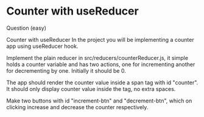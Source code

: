# Counter with useReducer

Question (easy)

Counter with useReducer
In the project you will be implementing a counter app using useReducer hook.

Implement the plain reducer in src/reducers/counterReducer.js, it simple holds a counter variable and
has two actions, one for incrementing another for decrementing by one. Initially it should be 0.

The app should render the counter value inside a span tag with id "counter". It should only display counter value inside the tag, no extra spaces.

Make two buttons with id "increment-btn" and "decrement-btn", which on clicking increase and decrease the counter respectively.
